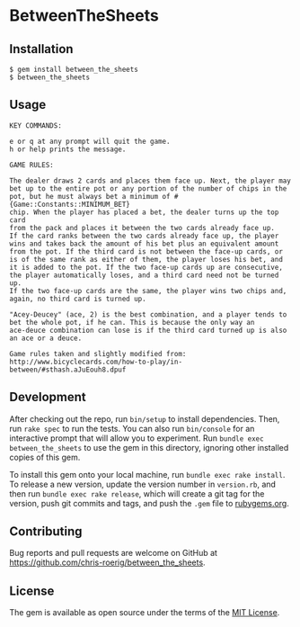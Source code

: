 # BetweenTheSheets

## Installation

    $ gem install between_the_sheets
    $ between_the_sheets

## Usage

```
KEY COMMANDS:

e or q at any prompt will quit the game.
h or help prints the message.

GAME RULES:

The dealer draws 2 cards and places them face up. Next, the player may
bet up to the entire pot or any portion of the number of chips in the
pot, but he must always bet a minimum of #{Game::Constants::MINIMUM_BET}
chip. When the player has placed a bet, the dealer turns up the top card
from the pack and places it between the two cards already face up.
If the card ranks between the two cards already face up, the player
wins and takes back the amount of his bet plus an equivalent amount
from the pot. If the third card is not between the face-up cards, or
is of the same rank as either of them, the player loses his bet, and
it is added to the pot. If the two face-up cards up are consecutive,
the player automatically loses, and a third card need not be turned up.
If the two face-up cards are the same, the player wins two chips and,
again, no third card is turned up.

"Acey-Deucey" (ace, 2) is the best combination, and a player tends to
bet the whole pot, if he can. This is because the only way an
ace-deuce combination can lose is if the third card turned up is also
an ace or a deuce.

Game rules taken and slightly modified from:
http://www.bicyclecards.com/how-to-play/in-between/#sthash.aJuEouh8.dpuf
```

## Development

After checking out the repo, run `bin/setup` to install dependencies. Then, run `rake spec` to run the tests. You can also run `bin/console` for an interactive prompt that will allow you to experiment. Run `bundle exec between_the_sheets` to use the gem in this directory, ignoring other installed copies of this gem.

To install this gem onto your local machine, run `bundle exec rake install`. To release a new version, update the version number in `version.rb`, and then run `bundle exec rake release`, which will create a git tag for the version, push git commits and tags, and push the `.gem` file to [rubygems.org](https://rubygems.org).

## Contributing

Bug reports and pull requests are welcome on GitHub at https://github.com/chris-roerig/between_the_sheets.

## License

The gem is available as open source under the terms of the [MIT License](http://opensource.org/licenses/MIT).

